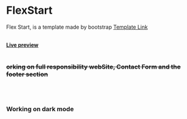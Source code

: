 # FlexStart
 Flex Start, is a template made by bootstrap <a href="https://bootstrapmade.com/flexstart-bootstrap-startup-template/">Template Link</a><br><br>
 
 
<a href="https://karimaziz69.github.io/FlexStart/"><b>Live preview</b></a><br><br>

<h3 style="text-decoration: line-through;">orking on full responsibility webSite, Contact Form and the footer section</h3><br><br>
<h3>Working on dark mode</h3>
